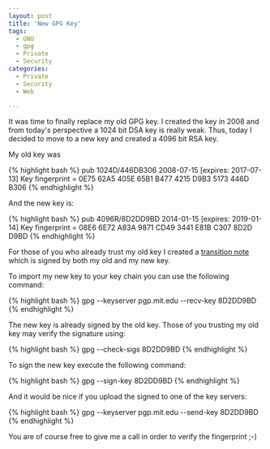 ```yaml
---
layout: post
title: 'New GPG Key'
tags:
  - GNU
  - gpg
  - Private
  - Security
categories:
  - Private
  - Security
  - Web

---
```


It was time to finally replace my old GPG key. I created the key in 2008 and from today's perspective a 1024 bit DSA key is really weak. Thus, today I decided to move to a new key and created a 4096 bit RSA key.



My old key was



{% highlight bash %}
pub   1024D/446DB306 2008-07-15 [expires: 2017-07-13]
      Key fingerprint = 0E75 62A5 405E 65B1 B477  4215 D9B3 5173 446D B306
{% endhighlight %}



And the new key is:



{% highlight bash %}
pub   4096R/8D2DD9BD 2014-01-15 [expires: 2019-01-14]
      Key fingerprint = 08E6 6E72 A83A 9871 CD49  3441 E81B C307 8D2D D9BD
{% endhighlight %}



For those of you who already trust my old key I created a 
<a href="/wp-content/uploads/2014/01/key-transition-2014-01-15.txt.asc">transition note</a> which is signed by both my old and my new key.

To import my new key to your key chain you can use the following command:



{% highlight bash %}
gpg --keyserver pgp.mit.edu --recv-key 8D2DD9BD
{% endhighlight %}



The new key is already signed by the old key. Those of you trusting my old key may verify the signature using:



{% highlight bash %}
gpg --check-sigs 8D2DD9BD
{% endhighlight %}



To sign the new key execute the following command:



{% highlight bash %}
gpg --sign-key 8D2DD9BD
{% endhighlight %}



And it would be nice if you upload the signed to one of the key servers:



{% highlight bash %}
gpg --keyserver pgp.mit.edu --send-key 8D2DD9BD
{% endhighlight %}



You are of course free to give me a call in order to verify the fingerprint ;-)
